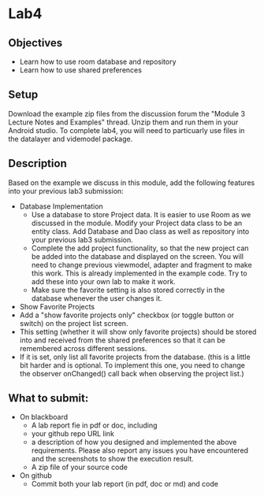 # Lab4
## Objectives
- Learn how to use room database and repository
- Learn how to use shared preferences
## Setup
Download the example zip files from the discussion forum the "Module 3 Lecture Notes and Examples" thread. Unzip them and run them in your Android studio. To complete lab4, you will need to particuarly use files in the datalayer and videmodel package.  
## Description
Based on the example we discuss in this module, add the following features into your previous lab3 submission:
- Database Implementation
  - Use a database to store Project data. It is easier to use Room as we discussed in the module. Modify your Project data class to be an entity class. Add Database and Dao class as well as repository into your previous lab3 submission. 
  - Complete the add project functionality, so that the new project can be added into the database and displayed on the screen. You will need to change previous viewmodel, adapter and fragment to make this work. This is already implemented in the example code. Try to add these into your own lab to make it work.
  - Make sure the favorite setting is also stored correctly in the database whenever the user changes it. 
- Show Favorite Projects
 - Add a "show favorite projects only" checkbox (or toggle button or switch) on the project list screen.
 - This setting (whether it will show only favorite projects) should be stored into and received from the shared preferences so that it can be remembered across different sessions.
 - If it is set, only list all favorite projects from the database. (this is a little bit harder and is optional. To implement this one, you need to change the observer onChanged() call back when observing the project list.)
## What to submit: 
- On blackboard
  - A lab report fie in pdf or doc, including 
   - your github repo URL link
   - a description of how you designed and implemented the above requirements. Please also report any issues you have encountered and the screenshots to show the execution result.
  - A zip file of your source code
- On github
  - Commit both your lab report (in pdf, doc or md) and code
